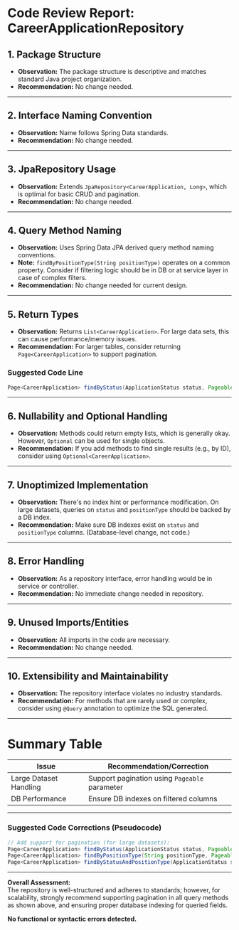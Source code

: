 # Code Review Report: CareerApplicationRepository

## 1. **Package Structure**
- **Observation:** The package structure is descriptive and matches standard Java project organization.
- **Recommendation:** No change needed.

---

## 2. **Interface Naming Convention**
- **Observation:** Name follows Spring Data standards.
- **Recommendation:** No change needed.

---

## 3. **JpaRepository Usage**
- **Observation:** Extends `JpaRepository<CareerApplication, Long>`, which is optimal for basic CRUD and pagination.
- **Recommendation:** No change needed.

---

## 4. **Query Method Naming**
- **Observation:** Uses Spring Data JPA derived query method naming conventions. 
- **Note:** `findByPositionType(String positionType)` operates on a common property. Consider if filtering logic should be in DB or at service layer in case of complex filters.
- **Recommendation:** No change needed for current design.

---

## 5. **Return Types**
- **Observation:** Returns `List<CareerApplication>`. For large data sets, this can cause performance/memory issues.
- **Recommendation:** For larger tables, consider returning `Page<CareerApplication>` to support pagination.

### **Suggested Code Line**
```java
Page<CareerApplication> findByStatus(ApplicationStatus status, Pageable pageable); 
```

---

## 6. **Nullability and Optional Handling**
- **Observation:** Methods could return empty lists, which is generally okay. However, `Optional` can be used for single objects.
- **Recommendation:** If you add methods to find single results (e.g., by ID), consider using `Optional<CareerApplication>`.

---

## 7. **Unoptimized Implementation**
- **Observation:** There's no index hint or performance modification. On large datasets, queries on `status` and `positionType` should be backed by a DB index.
- **Recommendation:** Make sure DB indexes exist on `status` and `positionType` columns. (Database-level change, not code.)

---

## 8. **Error Handling**
- **Observation:** As a repository interface, error handling would be in service or controller.
- **Recommendation:** No immediate change needed in repository.

---

## 9. **Unused Imports/Entities**
- **Observation:** All imports in the code are necessary.
- **Recommendation:** No change needed.

---

## 10. **Extensibility and Maintainability**
- **Observation:** The repository interface violates no industry standards.
- **Recommendation:** For methods that are rarely used or complex, consider using `@Query` annotation to optimize the SQL generated.

---

# **Summary Table**

| **Issue**                              | **Recommendation/Correction**                                 |
|-----------------------------------------|--------------------------------------------------------------|
| Large Dataset Handling                  | Support pagination using `Pageable` parameter                |
| DB Performance                         | Ensure DB indexes on filtered columns                        |

---

### **Suggested Code Corrections (Pseudocode)**

```java
// Add support for pagination (for large datasets):
Page<CareerApplication> findByStatus(ApplicationStatus status, Pageable pageable);
Page<CareerApplication> findByPositionType(String positionType, Pageable pageable);
Page<CareerApplication> findByStatusAndPositionType(ApplicationStatus status, String positionType, Pageable pageable);
```

---

**Overall Assessment:**  
The repository is well-structured and adheres to standards; however, for scalability, strongly recommend supporting pagination in all query methods as shown above, and ensuring proper database indexing for queried fields. 

**No functional or syntactic errors detected.**